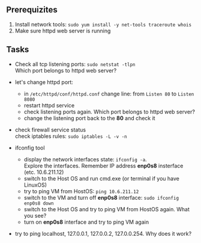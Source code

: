 ## Prerequizites
1. Install network tools: `sudo yum install -y net-tools traceroute whois`
2. Make sure httpd web server is running
  
## Tasks

- Check all tcp listening ports: `sudo netstat -tlpn`  
  Which port belongs to httpd web server?
  
- let's change httpd port:
  - in `/etc/httpd/conf/httpd.conf` change line: from `Listen 80` to `Listen 8080`
  - restart httpd service
  - check listening ports again. Which port belongs to httpd web server?
  - change the listening port back to the **80** and check it
  
- check firewall service status  
  check iptables rules: `sudo iptables -L -v -n`
  
- ifconfig tool  
  - display the network interfaces state: `ifconfig -a`.  
    Explore the interfaces. Remember IP address **enp0s8** insterface (etc. 10.6.211.12)
  - switch to the Host OS and run cmd.exe (or terminal if you have LinuxOS)
  - try to ping VM from HostOS: `ping 10.6.211.12`
  - switch to the VM and turn off **enp0s8** interface: `sudo ifconfig enp0s8 down`
  - switch to the Host OS and try to ping VM from HostOS again. What you see?
  - turn on **enp0s8** interface and try to ping VM again
  
- try to ping localhost, 127.0.0.1, 127.0.0.2, 127.0.0.254. Why does it work?
